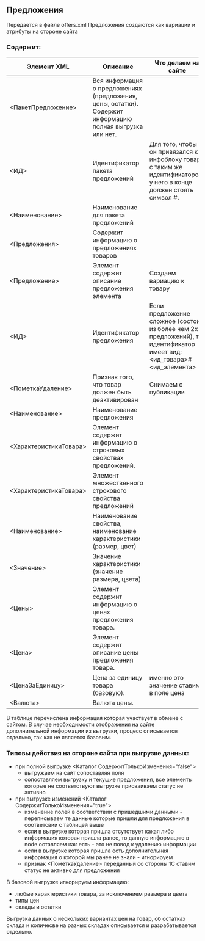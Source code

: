 ## Предложения
Передается в файле offers.xml
Предложения создаются как вариации и атрибуты на стороне сайта

### Содержит:
| Элемент XML                     | Описание                                      | Что делаем на сайте      |
|---------------------------------|-----------------------------------------------|--------------------------|
|<ПакетПредложение>               | Вся информация о предложениях (предложения, цены, остатки). Содержит информацию полная выгрузка или нет.  |            |
|<ИД>                             |Идентификатор пакета предложений                    |Для того, чтобы он привязался к инфоблоку товара с таким же идентификатором, у него в конце должен стоять символ #.  |
|<Наименование>                   | Наименование для пакета предложений                                              |   |
|<Предложения>                   |Содержит информацию о предложениях товаров                                            |   |
|<Предложение>                   |Элемент содержит описание предложения элемента                                               |Создаем вариацию к товару   |
|<ИД>                             |Идентификатор предложения                      |Если предложение сложное (состоит из более чем 2х предложений), то идентификатор имеет вид: <ид_товара>#<ид_элемента>
|<ПометкаУдаление>                |Признак того, что товар должен быть деактивирован|Снимаем с публикации|
|<Наименование>                   |Наименование предложения                                              |   |
|<ХарактеристикиТовара>                  | Элемент содержит информацию о строковых свойствах предложений.                                             |   |
|<ХарактеристикаТовара>                  |Элемент множественного строкового свойства предложений                                              |   |
|<Наименование>                  |Наименование свойства, наименование характеристики (размер, цвет)                                              |   |
|<Значение>                  | Значение характеристики (значение размера, цвета)                                             |   |
|<Цены>                  | Элемент содержит информацию о ценах предложения товара.                                             |   |
|<Цена>                  | Элемент содержит описание цены предложения товара.                                             |   |
|<ЦенаЗаЕдиницу>               | Цена за единицу товара (базовую).      | именно это значение ставим в поле цена  |
|<Валюта>               | Валюта цены.      |   |

В таблице перечислена информация которая участвует в обмене с сайтом. В случае необходимости отображения на сайте дополнительной информации из выгрузки, процесс описывается отдельно, так как не является базовым.

### Типовы действия на стороне сайта при выгрузке данных:
* при полной выгрузке <Каталог СодержитТолькоИзменения="false">
  * выгружаем на сайт сопоставляя поля
  * сопоставляем выгрузку и текущие предложения, все элементы которые не соответствуют выгрузке присваиваем статус не активно
* при выгрузке изменений <Каталог СодержитТолькоИзменения="true">
  * изменение полей в соответствии с пришедшими данными - переписываем те данные которые пришли для предложения в соответсвии с таблицей выше
  * если в выгрузке которая пришла отсутствует какая либо информация которая пришла ранее, то данную информацию в node оставляем как есть - это не повод к удалению информации
  * если в выгрузке которая пришла есть дополнительная информация о которой мы ранее не знали - игнорируем
  * признак <ПометкаУдаление> переданный со стороны 1С ставим статус не активно для предложения

В базовой выгрузке игнорируем информацию:
* любые характеристики товара, за исключением размера и цвета
* типы цен
* склады и остатки

Выгрузка данных о нескольких вариантах цен на товар, об остатках склада и количесве на разных складах описывается и разрабатывается отдельно.
